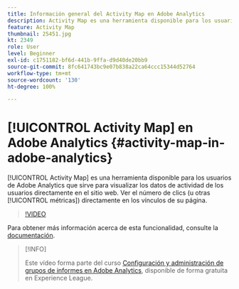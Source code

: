 ```yaml
---
title: Información general del Activity Map en Adobe Analytics
description: Activity Map es una herramienta disponible para los usuarios de Adobe Analytics que sirve para visualizar los datos de actividad de los usuarios directamente en el sitio web. Ver el número de clics (u otras métricas) directamente en los vínculos de la página.
feature: Activity Map
thumbnail: 25451.jpg
kt: 2349
role: User
level: Beginner
exl-id: c1751182-bf6d-441b-9ffa-d9d40de20bb9
source-git-commit: 8fc641743bc9e07b838a22ca64ccc15344d52764
workflow-type: tm+mt
source-wordcount: '130'
ht-degree: 100%

---
```


# [!UICONTROL Activity Map] en Adobe Analytics {#activity-map-in-adobe-analytics}

[!UICONTROL Activity Map] es una herramienta disponible para los usuarios de Adobe Analytics que sirve para visualizar los datos de actividad de los usuarios directamente en el sitio web. Ver el número de clics (u otras [!UICONTROL métricas]) directamente en los vínculos de su página.

>[!VIDEO](https://video.tv.adobe.com/v/25451/?quality=12&learn=on)

Para obtener más información acerca de esta funcionalidad, consulte la [documentación](https://experienceleague.adobe.com/docs/analytics/analyze/activity-map/activity-map.html?lang=es).

>[!INFO]
>
> Este vídeo forma parte del curso [Configuración y administración de grupos de informes en Adobe Analytics](https://experienceleague.adobe.com/?recommended=Analytics-A-1-2021.1.administration&amp;lang=es), disponible de forma gratuita en Experience League.